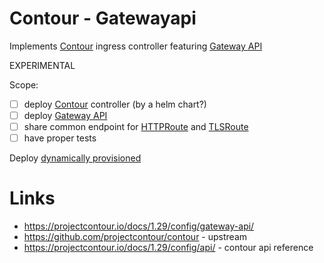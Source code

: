 # Contour - Gatewayapi

Implements [Contour](https://projectcontour.io) ingress controller featuring [Gateway API](https://gateway-api.sigs.k8s.io/) 

EXPERIMENTAL

Scope:
- [ ] deploy [Contour](https://projectcontour.io) controller (by a helm chart?)
- [ ] deploy [Gateway API](https://gateway-api.sigs.k8s.io/)
- [ ] share common endpoint for [HTTPRoute](https://gateway-api.sigs.k8s.io/api-types/httproute/) and [TLSRoute](https://gateway-api.sigs.k8s.io/reference/spec/#gateway.networking.k8s.io/v1alpha2.TLSRoute)
- [ ] have proper tests

Deploy [dynamically provisioned](https://projectcontour.io/docs/1.29/guides/gateway-api/#option-2-dynamically-provisioned)

# Links
- https://projectcontour.io/docs/1.29/config/gateway-api/
- https://github.com/projectcontour/contour - upstream 
- https://projectcontour.io/docs/1.29/config/api/ - contour api reference